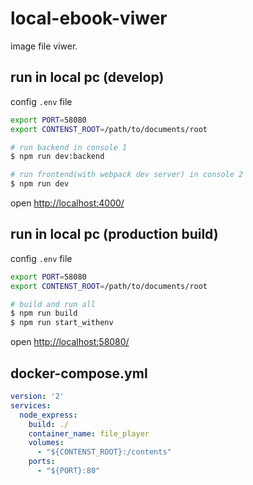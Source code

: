 # local-ebook-viwer

image file viwer.

## run in local pc (develop)

config `.env` file

```sh
export PORT=58080
export CONTENST_ROOT=/path/to/documents/root
```

```sh
# run backend in console 1
$ npm run dev:backend

# run frontend(with webpack dev server) in console 2
$ npm run dev
```

open [http://localhost:4000/](http://localhost:4000/)

## run in local pc (production build)

config `.env` file

```sh
export PORT=58080
export CONTENST_ROOT=/path/to/documents/root
```

```sh
# build and run all
$ npm run build
$ npm run start_withenv
```

open [http://localhost:58080/](http://localhost:58080/)


## docker-compose.yml

```yaml
version: '2'
services:
  node_express:
    build: ./
    container_name: file_player
    volumes:
      - "${CONTENST_ROOT}:/contents"
    ports:
      - "${PORT}:80"
```